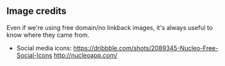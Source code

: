 ## Image credits

Even if we're using free domain/no linkback images, it's always useful to know where they came from.

* Social media icons: https://dribbble.com/shots/2089345-Nucleo-Free-Social-Icons http://nucleoapp.com/